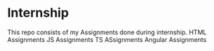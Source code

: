 # Internship
This repo consists of my Assignments done during internship.
HTML Assignments
JS Assignments
TS ASsignments
Angular Assignments
